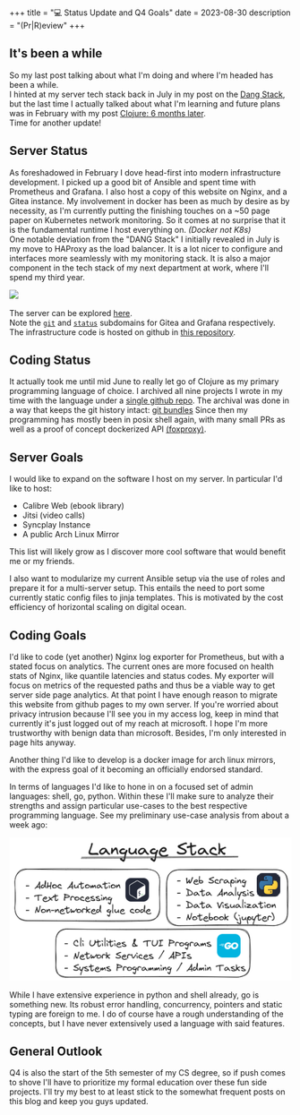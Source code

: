 +++
title = "💻 Status Update and Q4 Goals"
date = 2023-08-30
description = "(Pr|R)eview"
+++

## It's been a while

So my last post talking about what I'm doing and where I'm headed has been a while. \
I hinted at my server tech stack back in July in my post on the [Dang Stack](https://port19.xyz/tech/dang-stack/),
but the last time I actually talked about what I'm learning and future plans was in February with my post [Clojure: 6 months later](https://port19.xyz/tech/clojure/). \
Time for another update!


## Server Status

As foreshadowed in February I dove head-first into modern infrastructure development.
I picked up a good bit of Ansible and spent time with Prometheus and Grafana.
I also host a copy of this website on Nginx, and a Gitea instance.
My involvement in docker has been as much by desire as by necessity, as I'm currently putting the finishing touches on a ~50 page paper on Kubernetes network monitoring. So it comes at no surprise that it is the fundamental runtime I host everything on. *(Docker not K8s)* \
One notable deviation from the "DANG Stack" I initially revealed in July is my move to HAProxy as the load balancer.
It is a lot nicer to configure and interfaces more seamlessly with my monitoring stack.
It is also a major component in the tech stack of my next department at work, where I'll spend my third year.

<img src="./out.jpg">

The server can be explored [here](https://hsnipe.moe). \
Note the [`git`](https://git.hsnipe.moe) and [`status`](https://status.hsnipe.moe) subdomains for Gitea and Grafana respectively. \
The infrastructure code is hosted on github in [this repository](https://github.com/port19x/rapture).

## Coding Status

It actually took me until mid June to really let go of Clojure as my primary programming language of choice. I archived all nine projects I wrote in my time with the language under a [single github repo](https://github.com/port19x/clojure-era). The archival was done in a way that keeps the git history intact: [git bundles](https://www.git-scm.com/docs/git-bundle)
Since then my programming has mostly been in posix shell again, with many small PRs as well as a proof of concept dockerized API [(foxproxy)](https://github.com/port19x/foxproxy).

## Server Goals

I would like to expand on the software I host on my server. In particular I'd like to host:
- Calibre Web (ebook library)
- Jitsi (video calls)
- Syncplay Instance
- A public Arch Linux Mirror

This list will likely grow as I discover more cool software that would benefit me or my friends.

I also want to modularize my current Ansible setup via the use of roles and prepare it for a multi-server setup.
This entails the need to port some currently static config files to jinja templates.
This is motivated by the cost efficiency of horizontal scaling on digital ocean.

## Coding Goals

I'd like to code (yet another) Nginx log exporter for Prometheus, but with a stated focus on analytics.
The current ones are more focused on health stats of Nginx, like quantile latencies and status codes.
My exporter will focus on metrics of the requested paths and thus be a viable way to get server side page analytics.
At that point I have enough reason to migrate this website from github pages to my own server.
If you're worried about privacy intrusion because I'll see you in my access log, keep in mind that currently it's just logged out of my reach at microsoft. I hope I'm more trustworthy with benign data than microsoft. Besides, I'm only interested in page hits anyway.

Another thing I'd like to develop is a docker image for arch linux mirrors, with the express goal of it becoming an officially endorsed standard.

In terms of languages I'd like to hone in on a focused set of admin languages: shell, go, python.
Within these I'll make sure to analyze their strengths and assign particular use-cases to the best respective programming language.
See my preliminary use-case analysis from about a week ago:

<img src="./language-stack.png">

While I have extensive experience in python and shell already, go is something new. Its robust error handling, concurrency, pointers and static typing are foreign to me. I do of course have a rough understanding of the concepts, but I have never extensively used a language with said features.

## General Outlook

Q4 is also the start of the 5th semester of my CS degree, so if push comes to shove I'll have to prioritize my formal education over these fun side projects.
I'll try my best to at least stick to the somewhat frequent posts on this blog and keep you guys updated.
